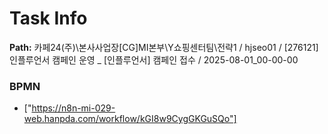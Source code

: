 # Task Info

**Path:** 카페24(주)\본사사업장\[CG]MI본부\Y쇼핑센터팀\전략1 / hjseo01 / [276121] 인플루언서 캠페인 운영 _ [인플루언서] 캠페인 접수 / 2025-08-01_00-00-00

### BPMN
- ["https://n8n-mi-029-web.hanpda.com/workflow/kGI8w9CygGKGuSQo"]

